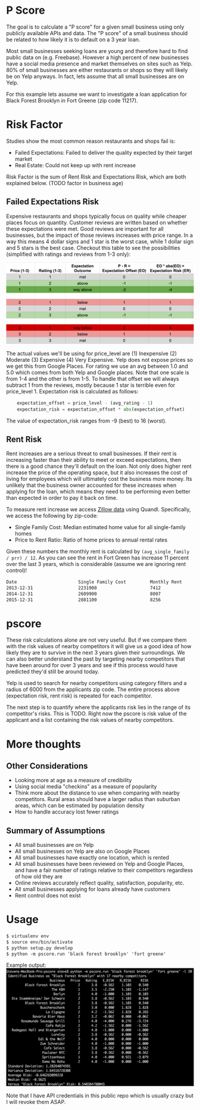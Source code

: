 # P Score
The goal is to calculate a "P score" for a given small business using only publicly available APIs and data. The "P score" of a small business should be related to how likely it is to default on a 3­ year loan.

Most small businesses seeking loans are young and therefore hard to find public data on (e.g. Freebase). However a high percent of new businesses have a social media presence and market themselves on sites such as Yelp. 80% of small businesses are either restaurants or shops so they will likely be on Yelp anyways. In fact, lets assume that all small businesses are on Yelp.

For this example lets assume we want to investigate a loan application for Black Forest Brooklyn in Fort Greene (zip code 11217).

# Risk Factor
Studies show the most common reason restaurants and shops fail is:

- Failed Expectations: Failed to deliver the quality expected by their target market
- Real Estate: Could not keep up with rent increase

Risk Factor is the sum of Rent Risk and Expectations Risk, which are both explained below. (TODO factor in business age)


## Failed Expectations Risk
Expensive restaurants and shops typically focus on quality while cheaper places focus on quantity. Customer reviews are written based on whether these expectations were met. Good reviews are important for all businesses, but the impact of those reviews increases with price range. In a way this means 4 dollar signs and 1 star is the worst case, while 1 dollar sign and 5 stars is the best case. Checkout this table to see the possibilities (simplified with ratings and reviews from 1-3 only):

![expectations](/screenshots/screen_a.png?raw=true)

The actual values we'll be using for price_level are (1) Inexpensive (2) Moderate (3) Expensive (4) Very Expensive. Yelp does not expose prices so we get this from Google Places. For rating we use an avg between 1.0 and 5.0 which comes from both Yelp and Google places. Note that one scale is from 1-4 and the other is from 1-5. To handle that offset we will always subtract 1 from the reviews, mostly because 1 star is terrible even for price_level 1. Expectation risk is calculated as follows:

```python
    expectation_offset = price_level - (avg_rating - 1)
    expectation_risk = expectation_offset * abs(expectation_offset)
```

The value of expectation_risk ranges from -9 (best) to 16 (worst).


## Rent Risk
Rent increases are a serious threat to small businesses. If their rent is increasing faster than their ability to meet or exceed expectations, then there is a good chance they'll default on the loan. Not only does higher rent increase the price of the operating space, but it also increases the cost of living for employees which will ultimately cost the business more money. Its unlikely that the business owner accounted for these increases when applying for the loan, which means they need to be performing even better than expected in order to pay it back on time.

To measure rent increase we access [Zillow data](http://www.zillow.com/research/data/) using Quandl. Specifically, we access the following by zip-code:

- Single Family Cost: Median estimated home value for all single-family homes
- Price to Rent Ratio: Ratio of home prices to annual rental rates

Given these numbers the monthly rent is calculated by ```(avg_single_family / prr) / 12```. As you can see the rent in Fort Green has increase 11 percent over the last 3 years, which is considerable (assume we are ignoring rent control)!

```
Date                       Single Family Cost         Monthly Rent
2013-12-31                 2231900                    7412
2014-12-31                 2609900                    8007
2015-12-31                 2881100                    8256
```


# pscore
These risk calculations alone are not very useful. But if we compare them with the risk values of nearby competitors it will give us a good idea of how likely they are to survive in the next 3 years given their surroundings. We can also better understand the past by targeting nearby competitors that have been around for over 3 years and see if this process would have predicted they'd still be around today.

Yelp is used to search for nearby competitors using category filters and a radius of 6000 from the applicants zip code. The entire process above (expectation risk, rent risk) is repeated for each competitor.

The next step is to quantify where the applicants risk lies in the range of its competitor's risks. This is TODO. Right now the pscore is risk value of the applicant and a list containing the risk values of nearby competitors. 


# More thoughts

## Other Considerations
- Looking more at age as a measure of credibility
- Using social media "checkins" as a measure of popularity
- Think more about the distance to use when comparing with nearby competitors. Rural areas should have a larger radius than suburban areas, which can be estimated by population density
- How to handle accuracy lost fewer ratings

## Summary of Assumptions
- All small businesses are on Yelp
- All small businesses on Yelp are also on Google Places
- All small businesses have exactly one location, which is rented
- All small businesses have been reviewed on Yelp and Google Places, and have a fair number of ratings relative to their competitors regardless of how old they are
- Online reviews accurately reflect quality, satisfaction, popularity, etc.
- All small businesses applying for loans already have customers
- Rent control does not exist


# Usage
```
$ virtualenv env
$ source env/bin/activate
$ python setup.py develop
$ python -m pscore.run 'black forest brooklyn' 'fort greene'
```
Example output:
![screenshot](/screenshots/screen_b.png?raw=true)

Note that I have API credentials in this public repo which is usually crazy but I will revoke them ASAP.

